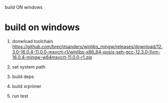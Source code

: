 build ON windows 

# build on windows

1. donwload toolchain
https://github.com/brechtsanders/winlibs_mingw/releases/download/12.3.0-16.0.4-11.0.0-msvcrt-r1/winlibs-x86_64-posix-seh-gcc-12.3.0-llvm-16.0.4-mingw-w64msvcrt-11.0.0-r1.zip

2. set system path

3. build deps

4. build xrprimer

5. run test

